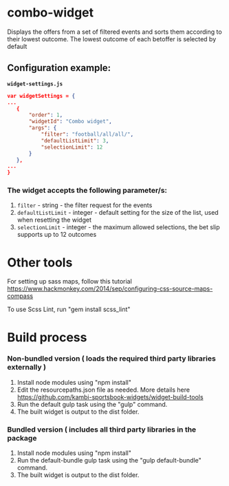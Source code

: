 # combo-widget

Displays the offers from a set of filtered events and sorts them according to their lowest outcome.
The lowest outcome of each betoffer is selected by default

## Configuration example:

__`widget-settings.js`__

```json
var widgetSettings = {
...
   {
       "order": 1,
       "widgetId": "Combo widget",
       "args": {
           "filter": "football/all/all/",
           "defaultListLimit": 3,
           "selectionLimit": 12
       }
   },
...
}

```

### The widget accepts the following parameter/s:
1. `filter` - string - the filter request for the events
2. `defaultListLimit` - integer - default setting for the size of the list, used when resetting the widget
3. `selectionLimit` - integer - the maximum allowed selections, the bet slip supports up to 12 outcomes

# Other tools

For setting up sass maps, follow this tutorial https://www.hackmonkey.com/2014/sep/configuring-css-source-maps-compass

To use Scss Lint, run "gem install scss_lint"

# Build process

### Non-bundled version ( loads the required third party libraries externally )
1. Install node modules using "npm install"
2. Edit the resourcepaths.json file as needed. More details here https://github.com/kambi-sportsbook-widgets/widget-build-tools
3. Run the default gulp task using the "gulp" command. 
4. The built widget is output to the dist folder.

### Bundled version ( includes all third party libraries in the package
1. Install node modules using "npm install"
2. Run the default-bundle gulp task using the "gulp default-bundle" command.
3. The built widget is output to the dist folder.